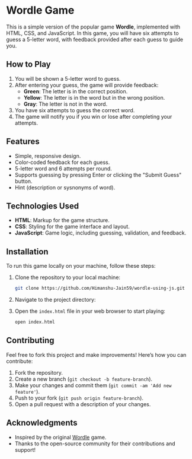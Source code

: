 # Wordle Game

This is a simple version of the popular game **Wordle**, implemented with HTML, CSS, and JavaScript. In this game, you will have six attempts to guess a 5-letter word, with feedback provided after each guess to guide you.

## How to Play

1. You will be shown a 5-letter word to guess.
2. After entering your guess, the game will provide feedback:
   - **Green**: The letter is in the correct position.
   - **Yellow**: The letter is in the word but in the wrong position.
   - **Gray**: The letter is not in the word.
3. You have six attempts to guess the correct word.
4. The game will notify you if you win or lose after completing your attempts.

## Features

- Simple, responsive design.
- Color-coded feedback for each guess.
- 5-letter word and 6 attempts per round.
- Supports guessing by pressing Enter or clicking the "Submit Guess" button.
- Hint (description or sysnonyms of word).

## Technologies Used

- **HTML**: Markup for the game structure.
- **CSS**: Styling for the game interface and layout.
- **JavaScript**: Game logic, including guessing, validation, and feedback.

## Installation

To run this game locally on your machine, follow these steps:

1. Clone the repository to your local machine:

   ```bash
   git clone https://github.com/Himanshu-Jain59/wordle-using-js.git
   ```

2. Navigate to the project directory:

3. Open the `index.html` file in your web browser to start playing:

   ```bash
   open index.html
   ```

## Contributing

Feel free to fork this project and make improvements! Here’s how you can contribute:

1. Fork the repository.
2. Create a new branch (`git checkout -b feature-branch`).
3. Make your changes and commit them (`git commit -am 'Add new feature'`).
4. Push to your fork (`git push origin feature-branch`).
5. Open a pull request with a description of your changes.

## Acknowledgments

- Inspired by the original [Wordle](https://www.powerlanguage.co.uk/wordle/) game.
- Thanks to the open-source community for their contributions and support!
